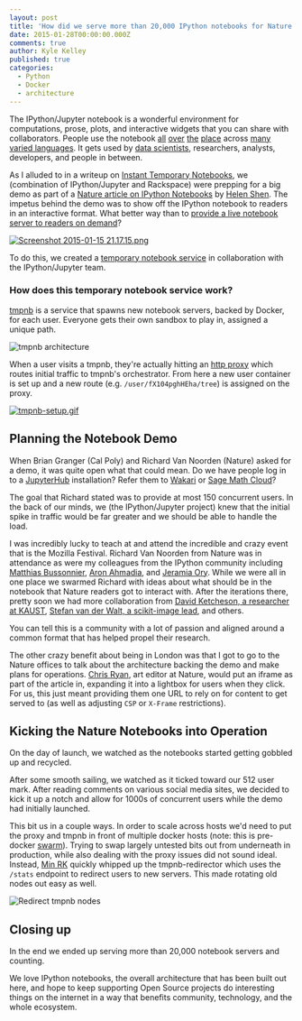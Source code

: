 ```yaml
---
layout: post
title: 'How did we serve more than 20,000 IPython notebooks for Nature readers?'
date: 2015-01-28T00:00:00.000Z
comments: true
author: Kyle Kelley
published: true
categories:
  - Python
  - Docker
  - architecture
---
```


The IPython/Jupyter notebook is a wonderful environment for computations, prose, plots, and interactive widgets that you can share with collaborators. People use the notebook [all](http://blog.quantopian.com/quantopian-research-your-backtesting-data-meets-ipython-notebook/) [over](http://nbviewer.ipython.org/github/GoogleCloudPlatform/ipython-soccer-predictions/blob/master/predict/wc-final.ipynb) [the](https://github.com/facebook/iTorch) [place](http://nbviewer.ipython.org/url/norvig.com/ipython/TSPv3.ipynb) across [many varied languages](https://github.com/ipython/ipython/wiki/IPython-kernels-for-other-languages). It gets used by [data scientists](http://nbviewer.ipython.org/gist/wrobstory/1eb8cb704a52d18b9ee8/Up%20and%20Down%20PyData%202014.ipynb), researchers, analysts, developers, and people in between.

<!-- more -->

As I alluded to in a writeup on [Instant Temporary Notebooks](http://lambdaops.com/ipythonjupyter-tmpnb-debuts/), we (combination of IPython/Jupyter and Rackspace) were prepping for a big demo as part of a [Nature article on IPython Notebooks](http://www.nature.com/news/interactive-notebooks-sharing-the-code-1.16261) by [Helen Shen](https://twitter.com/HelenShenWrites). The impetus behind the demo was to show off the IPython notebook to readers in an interactive format. What better way than to [provide a live notebook server to readers on demand](http://www.nature.com/news/ipython-interactive-demo-7.21492)?

[![Screenshot 2015-01-15 21.17.15.png](https://d23f6h5jpj26xu.cloudfront.net/nvqcj7okftoqw_small.png)](http://img.svbtle.com/nvqcj7okftoqw.png)

To do this, we created a [temporary notebook service](https://tmpnb.org) in collaboration with the IPython/Jupyter team.

### How does this temporary notebook service work?

[tmpnb](https://github.com/jupyter/tmpnb) is a service that spawns new notebook servers, backed by Docker, for each user. Everyone gets their own sandbox to play in, assigned a unique path.

![tmpnb architecture](https://cloud.githubusercontent.com/assets/836375/5909206/f0b156da-a573-11e4-8e3f-f65dfe9d23b8.png)

When a user visits a tmpnb, they're actually hitting an [http proxy](https://github.com/jupyter/configurable-http-proxy) which routes initial traffic to tmpnb's orchestrator. From here a new user container is set up and a new route (e.g. `/user/fX104pghHEha/tree`) is assigned on the proxy.

[![tmpnb-setup.gif](https://d23f6h5jpj26xu.cloudfront.net/z9gjan4yftabyq_small.gif)](http://img.svbtle.com/z9gjan4yftabyq.gif)

## Planning the Notebook Demo

When Brian Granger (Cal Poly) and Richard Van Noorden (Nature) asked for a demo, it was quite open what that could mean. Do we have people log in to a [JupyterHub](https://github.com/jupyter/jupyterhub) installation? Refer them to [Wakari](https://wakari.io/) or [Sage Math Cloud](https://cloud.sagemath.com/)?

The goal that Richard stated was to provide at most 150 concurrent users. In the back of our minds, we (the IPython/Jupyter project) knew that the initial spike in traffic would be far greater and we should be able to handle the load.

I was incredibly lucky to teach at and attend the incredible and crazy event that is the Mozilla Festival. Richard Van Noorden from Nature was in attendance as were my colleagues from the IPython community including [Matthias Bussonnier](https://twitter.com/Mbusson), [Aron Ahmadia](https://twitter.com/ahmadia), and [Jeramia Ory](https://twitter.com/DrLabRatOry). While we were all in one place we swarmed Richard with ideas about what should be in the notebook that Nature readers got to interact with. After the iterations there, pretty soon we had more collaboration from [David Ketcheson, a researcher at KAUST](https://twitter.com/DavidKetch), [Stefan van der Walt, a scikit-image lead](https://twitter.com/stefanvdwalt), and others.

You can tell this is a community with a lot of passion and aligned around a common format that has helped propel their research.

The other crazy benefit about being in London was that I got to go to the Nature offices to talk about the architecture backing the demo and make plans for operations. [Chris Ryan](https://github.com/chris-creditdesign), art editor at Nature, would put an iframe as part of the article in, expanding it into a lightbox for users when they click. For us, this just meant providing them one URL to rely on for content to get served to (as well as adjusting `CSP` or `X-Frame` restrictions).

## Kicking the Nature Notebooks into Operation

On the day of launch, we watched as the notebooks started getting gobbled up and recycled.

After some smooth sailing, we watched as it ticked toward our 512 user mark. After reading comments on various social media sites, we decided to kick it up a notch and allow for 1000s of concurrent users while the demo had initially launched.

This bit us in a couple ways. In order to scale across hosts we'd need to put the proxy and tmpnb in front of multiple docker hosts (note: this is pre-docker [swarm](https://github.com/docker/swarm)). Trying to swap largely untested bits out from underneath in production, while also dealing with the proxy issues did not sound ideal. Instead, [Min RK](https://github.com/minrk) quickly whipped up the tmpnb-redirector which uses the `/stats` endpoint to redirect users to new servers. This made rotating old nodes out easy as well.

![Redirect tmpnb nodes](https://cloud.githubusercontent.com/assets/836375/5913707/3b282e20-a5ae-11e4-9768-c22089b70497.png)

## Closing up

In the end we ended up serving more than 20,000 notebook servers and counting.

We love IPython notebooks, the overall architecture that has been built out here, and hope to keep supporting Open Source projects do interesting things on the internet in a way that benefits community, technology, and the whole ecosystem.
